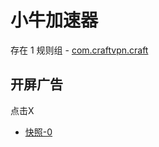 # 小牛加速器

存在 1 规则组 - [com.craftvpn.craft](/src/apps/com.craftvpn.craft.ts)

## 开屏广告

点击X

- [快照-0](https://i.gkd.li/i/13914788)
